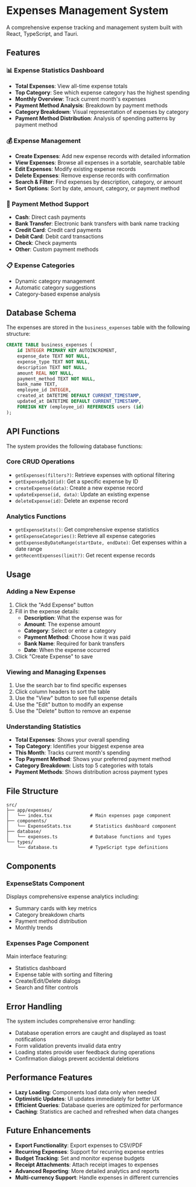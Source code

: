 # Expenses Management System

A comprehensive expense tracking and management system built with React, TypeScript, and Tauri.

## Features

### 📊 Expense Statistics Dashboard
- **Total Expenses**: View all-time expense totals
- **Top Category**: See which expense category has the highest spending
- **Monthly Overview**: Track current month's expenses
- **Payment Method Analysis**: Breakdown by payment methods
- **Category Breakdown**: Visual representation of expenses by category
- **Payment Method Distribution**: Analysis of spending patterns by payment method

### 💰 Expense Management
- **Create Expenses**: Add new expense records with detailed information
- **View Expenses**: Browse all expenses in a sortable, searchable table
- **Edit Expenses**: Modify existing expense records
- **Delete Expenses**: Remove expense records with confirmation
- **Search & Filter**: Find expenses by description, category, or amount
- **Sort Options**: Sort by date, amount, category, or payment method

### 🏦 Payment Method Support
- **Cash**: Direct cash payments
- **Bank Transfer**: Electronic bank transfers with bank name tracking
- **Credit Card**: Credit card payments
- **Debit Card**: Debit card transactions
- **Check**: Check payments
- **Other**: Custom payment methods

### 📋 Expense Categories
- Dynamic category management
- Automatic category suggestions
- Category-based expense analysis

## Database Schema

The expenses are stored in the `business_expenses` table with the following structure:

```sql
CREATE TABLE business_expenses (
    id INTEGER PRIMARY KEY AUTOINCREMENT,
    expense_date TEXT NOT NULL,
    expense_type TEXT NOT NULL,
    description TEXT NOT NULL,
    amount REAL NOT NULL,
    payment_method TEXT NOT NULL,
    bank_name TEXT,
    employee_id INTEGER,
    created_at DATETIME DEFAULT CURRENT_TIMESTAMP,
    updated_at DATETIME DEFAULT CURRENT_TIMESTAMP,
    FOREIGN KEY (employee_id) REFERENCES users (id)
);
```

## API Functions

The system provides the following database functions:

### Core CRUD Operations
- `getExpenses(filters?)`: Retrieve expenses with optional filtering
- `getExpenseById(id)`: Get a specific expense by ID
- `createExpense(data)`: Create a new expense record
- `updateExpense(id, data)`: Update an existing expense
- `deleteExpense(id)`: Delete an expense record

### Analytics Functions
- `getExpenseStats()`: Get comprehensive expense statistics
- `getExpenseCategories()`: Retrieve all expense categories
- `getExpensesByDateRange(startDate, endDate)`: Get expenses within a date range
- `getRecentExpenses(limit?)`: Get recent expense records

## Usage

### Adding a New Expense
1. Click the "Add Expense" button
2. Fill in the expense details:
   - **Description**: What the expense was for
   - **Amount**: The expense amount
   - **Category**: Select or enter a category
   - **Payment Method**: Choose how it was paid
   - **Bank Name**: Required for bank transfers
   - **Date**: When the expense occurred
3. Click "Create Expense" to save

### Viewing and Managing Expenses
1. Use the search bar to find specific expenses
2. Click column headers to sort the table
3. Use the "View" button to see full expense details
4. Use the "Edit" button to modify an expense
5. Use the "Delete" button to remove an expense

### Understanding Statistics
- **Total Expenses**: Shows your overall spending
- **Top Category**: Identifies your biggest expense area
- **This Month**: Tracks current month's spending
- **Top Payment Method**: Shows your preferred payment method
- **Category Breakdown**: Lists top 5 categories with totals
- **Payment Methods**: Shows distribution across payment types

## File Structure

```
src/
├── app/expenses/
│   └── index.tsx              # Main expenses page component
├── components/
│   └── ExpenseStats.tsx       # Statistics dashboard component
├── database/
│   └── expenses.ts            # Database functions and types
└── types/
    └── database.ts            # TypeScript type definitions
```

## Components

### ExpenseStats Component
Displays comprehensive expense analytics including:
- Summary cards with key metrics
- Category breakdown charts
- Payment method distribution
- Monthly trends

### Expenses Page Component
Main interface featuring:
- Statistics dashboard
- Expense table with sorting and filtering
- Create/Edit/Delete dialogs
- Search and filter controls

## Error Handling

The system includes comprehensive error handling:
- Database operation errors are caught and displayed as toast notifications
- Form validation prevents invalid data entry
- Loading states provide user feedback during operations
- Confirmation dialogs prevent accidental deletions

## Performance Features

- **Lazy Loading**: Components load data only when needed
- **Optimistic Updates**: UI updates immediately for better UX
- **Efficient Queries**: Database queries are optimized for performance
- **Caching**: Statistics are cached and refreshed when data changes

## Future Enhancements

- **Export Functionality**: Export expenses to CSV/PDF
- **Recurring Expenses**: Support for recurring expense entries
- **Budget Tracking**: Set and monitor expense budgets
- **Receipt Attachments**: Attach receipt images to expenses
- **Advanced Reporting**: More detailed analytics and reports
- **Multi-currency Support**: Handle expenses in different currencies